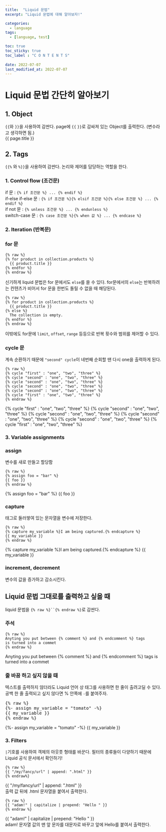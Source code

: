 ```yaml
---
title:  "Liquid 문법"
excerpt: "Liquid 문법에 대해 알아보자!"

categories:
  - language
tags:
  - [language, test]

toc: true
toc_sticky: true
toc_label : "C O N T E N T S"
 
date: 2022-07-07
last_modified_at: 2022-07-07
--- 
```

# Liquid 문법 간단히 알아보기

## 1. Object   
`{{`와 `}}`을 사용하여 감싼다. page에 `{{` `}}`로 감싸져 있는 Object를 출력한다. (변수라고 생각하면 됨.)  
{{ page.title }}  


## 2. Tags  
`{{%` 와 `%}}`을 사용하여 감싼다. 논리와 제어를 담당하는 역할을 한다.  
### 1. Control flow (조건문)  
if 문 : `{% if 조건문 %} ... {% endif %}`  
if-else if-else 문 : `{% if 조건문 %}{% elsif 조건문 %}{% else 조건문 %} ... {% endif %}`  
if not 문 : `{% unless 조건문 %} ... {% endunless %}`  
switch-case 문 : `{% case 조건문 %}{% when 값 %} ... {% endcase %}`  


### 2. Iteration (반복문)  
### for 문  

```
{% raw %}  
{% for product in collection.products %}  
  {{ product.title }}  
{% endfor %}  
{% endraw %}
```

신기하게 liquid 문법은 for 문에서도 `else`를 쓸 수 있다. for문에서의 `else`는 반복하려는 컨텐츠가 비어서 for 문을 한번도 돌릴 수 없을 때 해당된다.  

```
{% raw %}
{% for product in collection.products %}
  {{ product.title }}
{% else %}
  The collection is empty.
{% endfor %}
{% endraw %}
```  

이밖에도 for문에 `limit`, `offset`, `range` 등등으로 반복 횟수와 범위를 제어할 수 있다.  
  
### cycle 문  
계속 순환하기 때문에 `"second" cycle`이 네번째 순회할 땐 다시 one을 출력하게 된다.  

```
{% raw %}
{% cycle "first" : "one", "two", "three" %}
{% cycle "second" : "one", "two", "three" %}
{% cycle "second" : "one", "two", "three" %}
{% cycle "second" : "one", "two", "three" %}
{% cycle "second" : "one", "two", "three" %}
{% cycle "first" : "one", "two", "three" %}
{% endraw %}
```  
{% cycle "first" : "one", "two", "three" %}
{% cycle "second" : "one", "two", "three" %}
{% cycle "second" : "one", "two", "three" %}
{% cycle "second" : "one", "two", "three" %}
{% cycle "second" : "one", "two", "three" %}
{% cycle "first" : "one", "two", "three" %}  

### 3. Variable assignments  
### assign  
변수를 새로 만들고 할당함  

```
{% raw %}
{% assign foo = "bar" %}
{{ foo }}
{% endraw %}
```
{% assign foo = "bar" %}
{{ foo }}

### capture  
태그로 둘러쌓여 있는 문자열을 변수에 저장한다.  

```
{% raw %}
{% capture my_variable %}I am being captured.{% endcapture %}
{{ my_variable }}
{% endraw %}
```
{% capture my_variable %}I am being captured.{% endcapture %}
{{ my_variable }}  

### increment, decrement  
변수의 값을 증가하고 감소시킨다.  
  
## Liquid 문법 그대로를 출력하고 싶을 때  
liquid 문법을 `{% raw %}``{% endraw %}`로 감싼다.  

### 주석  
```
{% raw %}
Anyting you put between {% comment %} and {% endcomment %} tags
is turned into a commet
{% endraw %}
``` 
Anyting you put between {% comment %} and {% endcomment %} tags
is turned into a commet  

### 줄 바꿈 하고 싶지 않을 때  
텍스트를 출력하지 않더라도 Liquid 언어 상 태그를 사용하면 한 줄이 출려고딜 수 있다. 공백 한 줄 출력되고 싶지 않다면 % 안쪽에 `-`를 붙여주자.  

<pre>
{% raw %}
{%- assign my_variable = "tomato" -%}  
{{ my_variable }}
{% endraw %}
</pre>
{%- assign my_variable = "tomato" -%}
{{ my_variable }}  

### 3. Filters  
`|`기호를 사용하여 객체의 아웃풋 형태를 바꾼다. 필터의 종류들이 다양하기 때문에 Liquid 공식 문서에서 확인하기!  

```
{% raw %}
{{ "/my/fancy/url" | append: ".html" }}  
{% endraw%}
```  
{{ "/my/fancy/url" | append: ".html" }}  
출력 값 뒤에 .html 문자열을 붙여서 출력한다.  

```
{% raw %}
{{ "adam!" | capitalize | prepend: "Hello " }}
{% endraw %}
```  
{{ "adam!" | capitalize | prepend: "Hello " }}  
adam! 문자열 값의 맨 앞 문자를 대문자로 바꾸고 앞에 Hello를 붙여서 출력한다.